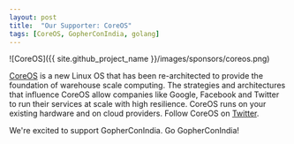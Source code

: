 ```yaml
---
layout: post
title:  "Our Supporter: CoreOS"
tags: [CoreOS, GopherConIndia, golang]
---
```


![CoreOS]({{ site.github_project_name }}/images/sponsors/coreos.png)

[CoreOS](https://coreos.com/) is a new Linux OS that has been re-architected to provide the foundation of warehouse scale computing. The strategies and architectures that influence CoreOS allow companies like Google, Facebook and Twitter to run their services at scale with high resilience. CoreOS runs on your existing hardware and on cloud providers. Follow CoreOS on [Twitter](https://twitter.com/coreoslinux).

We're excited to support GopherConIndia. Go GopherConIndia!


